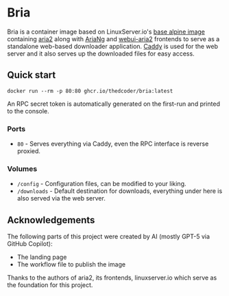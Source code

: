 # Bria

Bria is a container image based on LinuxServer.io's [base alpine image](https://github.com/linuxserver/docker-baseimage-alpine) containing [aria2](https://aria2.github.io) along with [AriaNg](https://ariang.mayswind.net/) and [webui-aria2](https://github.com/ziahamza/webui-aria2) frontends to serve as a standalone web-based downloader application. [Caddy](https://caddyserver.com) is used for the web server and it also serves up the downloaded files for easy access.

## Quick start

```fish
docker run --rm -p 80:80 ghcr.io/thedcoder/bria:latest
```

An RPC secret token is automatically generated on the first-run and printed to the console.

### Ports

- `80` - Serves everything via Caddy, even the RPC interface is reverse proxied.

### Volumes

- `/config` - Configuration files, can be modified to your liking.
- `/downloads` - Default destination for downloads, everything under here is also served via the web server.

## Acknowledgements

The following parts of this project were created by AI (mostly GPT-5 via GitHub Copilot):
- The landing page
- The workflow file to publish the image

Thanks to the authors of aria2, its frontends, linuxserver.io which serve as the foundation for this project.
